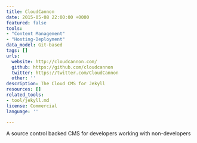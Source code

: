 ```yaml
---
title: CloudCannon
date: 2015-05-08 22:00:00 +0000
featured: false
tools:
- "Content Management"
- "Hosting-Deployment"
data_model: Git-based
tags: []
urls:
  website: http://cloudcannon.com/
  github: https://github.com/cloudcannon
  twitter: https://twitter.com/CloudCannon
  other: ''
description: The Cloud CMS for Jekyll
resources: []
related_tools:
- tool/jekyll.md
license: Commercial
language: ''

---
```

A source control backed CMS for developers working with non-developers
